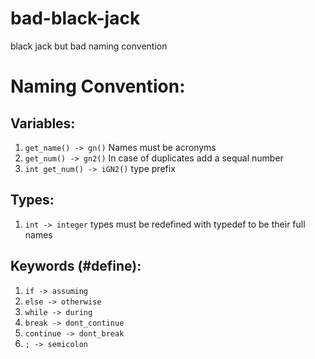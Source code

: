 # bad-black-jack
black jack but bad naming convention
# Naming Convention:
## Variables:
1. `get_name() -> gn()` Names must be acronyms
2. `get_num() -> gn2()` In case of duplicates add a sequal number
3. `int get_num() -> iGN2()` type prefix
## Types:
1. `int -> integer` types must be redefined with typedef to be their full names
## Keywords (#define):
1. `if -> assuming`
2. `else -> otherwise`
3. `while -> during`
4. `break -> dont_continue`
5. `continue -> dont_break`
6. `; -> semicolon`
